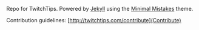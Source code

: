 Repo for TwitchTips.
Powered by [Jekyll](http://jekyllrb.com) using the [Minimal Mistakes](http://mademistakes.com/minimal-mistakes) theme.

Contribution guidelines:
[http://twitchtips.com/contribute](Contribute)